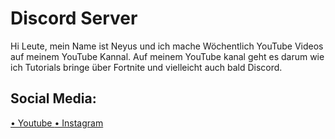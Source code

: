 # Discord Server

Hi Leute, mein Name ist Neyus und ich mache Wöchentlich YouTube Videos auf meinem YouTube Kannal. 
Auf meinem YouTube kanal geht es darum wie ich Tutorials bringe über Fortnite und vielleicht auch bald Discord.

## Social Media:

<a href="https://www.youtube.com/channel/UCOJ9prU_OieXESfx8mZhEDw">• Youtube
</a>
<a href="https://www.instagram.com/neyus_yt/">• Instagram</a>
